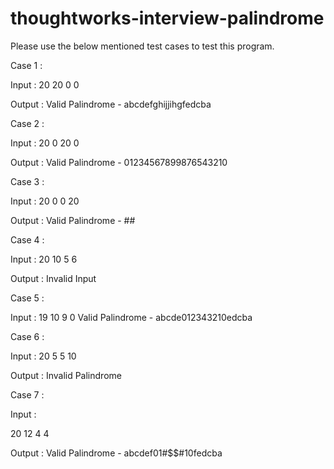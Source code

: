 # thoughtworks-interview-palindrome

Please use the below mentioned test cases to test this program.

Case 1 :

Input :
20
20
0
0

Output :
Valid Palindrome - abcdefghijjihgfedcba

Case 2 :

Input :
20
0
20
0

Output :
Valid Palindrome - 01234567899876543210

Case 3 :

Input :
20
0
0
20

Output :
Valid Palindrome - #$%&'()*+,,+*)('&%$#

Case 4 :

Input :
20
10
5
6

Output :
Invalid Input


Case 5 :

Input :
19
10
9
0
Valid Palindrome - abcde012343210edcba

Case 6 :

Input :
20
5
5
10

Output :
Invalid Palindrome

Case 7 :

Input :

20
12
4
4

Output :
Valid Palindrome - abcdef01#$$#10fedcba